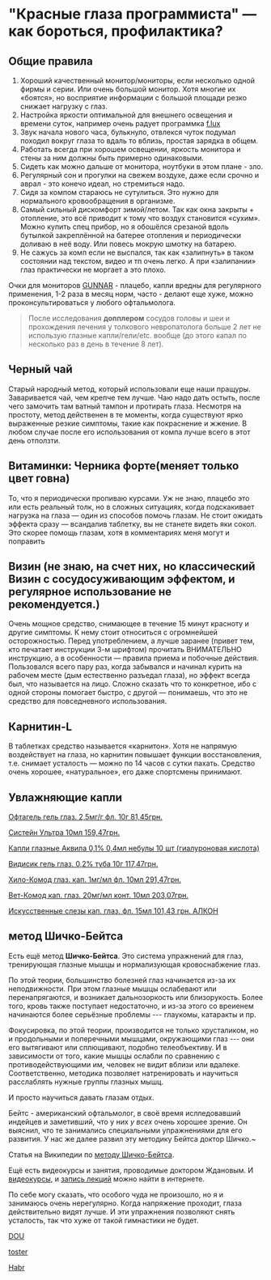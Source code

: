 "Красные глаза программиста" — как бороться, профилактика?
==========================================================

Общие правила
-------------

1) Хороший качественный монитор/мониторы, если несколько одной фирмы и серии. Или очень большой монитор. Хотя многие их «боятся», но восприятие информации с большой площади резко снижает нагрузку с глаз.
2) Настройка яркости оптимальной для внешнего освещения и времени суток, например очень радует программка [f.lux](http://en.wikipedia.org/wiki/F.lux)
3) Звук начала нового часа, булькнуло, отвлекся чуток подумал походил вокруг глаза то вдаль то вблизь, простая зарядка в общем.
4) Работать всегда при хорошем освещении, яркость монитора и стены за ним должны быть примерно одинаковыми.
5) Сидеть как можно дальше от монитора, ноутбуки в этом плане - зло.
6) Регулярный сон и прогулки на свежем воздухе, даже если срочно и аврал - это конечо идеал, но стремиться надо.
7) Сидя за компом стараюсь не сутулиться. Это нужно для нормального кровообращения в организме.
8) Самый сильный дискомфорт зимой/летом. Так как окна закрыты + отопление, это всё приводит к тому что воздух становится «сухим». Можно купить спец прибор, но я обошёлся срезаной вдоль бутылкой закреплённой на батерее отопления и периодически доливаю в неё воду. Или повесь мокрую шмотку на батарею.
9) Не сажусь за комп если не выспался, так как «залипнуть» в таком состоянии над текстом, видео и тп очень легко. А при «залипании» глаз практически не моргает а это плохо.

Очки для мониторов [GUNNAR](https://gunnar.com/) - плацебо, капли вредны для регулярного применения, 1-2 раза в месяц норм, часто - делают еще хуже, можно проконсультироваться у любого офтальмолога.

>После исследования **допплером** сосудов головы и шеи и прохождения лечения у толкового невропатолога больше 2 лет не использую глазные капли/гели/etc. вообще (до этого капал по несколько раз в день в течение 8 лет).

Черный чай
-------------

Старый народный метод, который использовали еще наши пращуры. Заваривается чай, чем крепче тем лучше. Чаю надо дать остыть, после чего замочить там ватный тампон и протирать глаза. Несмотря на простоту, метод действенен в те моменты, когда существуют ярко выраженные резкие симптомы, такие как покраснение и жжение. В любом случае после его использования от компа лучше всего в этот день отползти.

Витаминки: Черника форте(меняет только цвет говна)
--------------------------------------------------

То, что я периодически пропиваю курсами. Уж не знаю, плацебо это или есть реальный толк, но в сложных ситуациях, когда подскакивает нагрузка на глаза — один из способов помочь глазам. Не стоит ожидать эффекта сразу — всандалив таблетку, вы не станете видеть яки сокол. Это скорее помощь глазам, хотя в комментариях меня могут и поправить

Визин (не знаю, на счет них, но классический Визин с сосудосуживающим эффектом, и регулярное использование не рекомендуется.)
--------------------------------------------------------

Очень мощное средство, снимающее в течение 15 минут красноту и другие симптомы. К нему стоит относиться с огромнейшей осторожностью. Перед употреблением, а лучше заранее (привет тем, кто печатает инструкции 3-м шрифтом) прочитать ВНИМАТЕЛЬНО инструкцию, а в особенности — правила приема и побочные действия. Пользовался всего пару раз, когда забывался и начинал курить на рабочем месте (дым естественно разъедал глаза), но эффект всегда был, что называется на лицо. Сложно сказать что то конкретное, ибо с одной стороны помогает быстро, с другой — понимаешь, что это не средство для повседневного использования.

Карнитин-L
----------

В таблетках средство называется «карнитон». Хотя не напрямую воздействует на глаза, но карнитин повышает функции восстановления, т.е. снимает усталость — можно по 14 часов с сутки пахать. Средство очень хорошее, «натуральное», его даже спортсмены принимают.

Увлажняющие капли
-----------------

[Офтагель гель глаз. 2,5мг/г фл. 10г 81,45грн.](https://apteka911.com.ua/shop/oftagel-gel-glaz-2-5mg-g-fl-10g-p1558)

[Систейн Ультра 10мл 159,47грн.](https://apteka911.com.ua/shop/sisteyn-ultra-sredstvo-dlya-uvlazhneniya-glaz-flakon-10-ml-p6643)

[Капли глазные Аквила 0,1% 0,4мл небулы 10 шт (гиалуроновая кислота)](https://apteka911.com.ua/shop/kapli-glaznyie-akvila-0-1-0-4-ml-nebulyi-10-sht-p34793)

[Видисик гель глаз. 0,2% туба 10г 117,47грн.](https://apteka911.com.ua/drugs/vidisik-d613)

[Хило-Комод глаз. кап. 1мг/мл фл. 10мл 291,47грн.](https://apteka911.com.ua/shop/hilo-komod-glaz-kap-1mg-ml-fl-10ml-p3829)

[Вет-Комод кап. глаз. 20мг/мл конт. 10мл 203,07грн.](https://apteka911.com.ua/shop/vet-komod-kap-glaz-20mg-ml-kont-10ml-p3828)

[Искусственные слезы кап. глаз. фл. 15мл 101,43 грн. АЛКОН](https://apteka911.com.ua/shop/iskusstvennyie-slezyi-kap-glaz-fl-15ml-p1317)

метод Шичко-Бейтса
------------------

Есть ещё метод **Шичко-Бейтса**. Это система упражнений для глаз, тренирующая глазные мышцы и нормализующая кровоснабжение глаз.

По этой теории, большинство болезней глаз начинается из-за их неподвижности.
При этом глазные мышцы ослабевают или перенапрягаются, и возникает дальнозоркость или близорукость.
Более того, кровь также поступает недостаточно, и из-за этого со вреиенем начинаются более серьёзные проблемы --- глаукомы, катаракты и пр.

Фокусировка, по этой теории, производится не только хрусталиком, но и продольными и поперечными мышцами, окружающими глаз --- они его вытягивают или сплющивают, подобно телеобъективу.
И в зависимости от того, какие мышцы ослабли по сравнению с противодействующими им, человек не видит вблизи или вдалеке.
Соответственно, методика позволяет натренировать и научиться расслаблять нужные группы глазных мышц.

И просто научиться давать глазам отдых.

Бейтс - американский офтальмолог, в своё время ислледовавший индейцев и заметивший, что у них *у всех* очень хорошее зрение. Он выяснил, что те занимались специальными упражнениями для его развития.
У нас же далее развил эту методику Бейтса доктор Шичко.~

Статья на Википедии по [методу Шичко-Бейтса](https://ru.wikipedia.org/wiki/Метод_Бейтса ).

Ещё есть видеокурсы и занятия, проводимые доктором Ждановым.
И [видеокурсы](http://seeactive.by/misc/multimedia.html), и [запись лекций](http://seeactive.by/methods/zhdanov-shichko-bates.html) можно найти в интернете.

По себе могу сказать, что особого чуда не произошло, но я и занимаюсь очень нерегулярно.
Когда напряжение проходит, глаза действительно видят лучше.
И эти упражнения позволяют снять усталость, так что хуже от такой гимнастики не будет.

[DOU](https://dou.ua/forums/topic/12212/)

[toster](https://toster.ru/q/146163)

[Habr](https://habr.com/ru/post/140838/)
